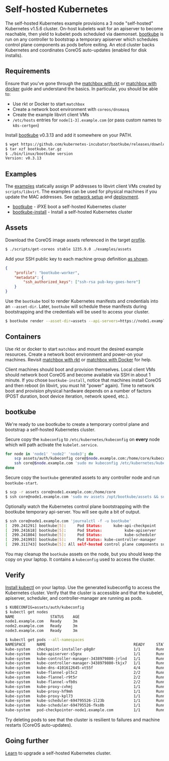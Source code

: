 
# Self-hosted Kubernetes

The self-hosted Kubernetes example provisions a 3 node "self-hosted" Kubernetes v1.5.6 cluster. On-host kubelets wait for an apiserver to become reachable, then yield to kubelet pods scheduled via daemonset. [bootkube](https://github.com/kubernetes-incubator/bootkube) is run on any controller to bootstrap a temporary apiserver which schedules control plane components as pods before exiting. An etcd cluster backs Kubernetes and coordinates CoreOS auto-updates (enabled for disk installs).

## Requirements

Ensure that you've gone through the [matchbox with rkt](getting-started-rkt.md) or [matchbox with docker](getting-started-docker.md) guide and understand the basics. In particular, you should be able to:

* Use rkt or Docker to start `matchbox`
* Create a network boot environment with `coreos/dnsmasq`
* Create the example libvirt client VMs
* `/etc/hosts` entries for `node[1-3].example.com` (or pass custom names to `k8s-certgen`)

Install [bootkube](https://github.com/kubernetes-incubator/bootkube/releases) v0.3.13 and add it somewhere on your PATH.

```sh
$ wget https://github.com/kubernetes-incubator/bootkube/releases/download/v0.3.13/bootkube.tar.gz
$ tar xzf bootkube.tar.gz
$ ./bin/linux/bootkube version
Version: v0.3.13
```

## Examples

The [examples](../examples) statically assign IP addresses to libvirt client VMs created by `scripts/libvirt`. The examples can be used for physical machines if you update the MAC addresses. See [network setup](network-setup.md) and [deployment](deployment.md).

* [bootkube](../examples/groups/bootkube) - iPXE boot a self-hosted Kubernetes cluster
* [bootkube-install](../examples/groups/bootkube-install) - Install a self-hosted Kubernetes cluster

## Assets

Download the CoreOS image assets referenced in the target [profile](../examples/profiles).

```sh
$ ./scripts/get-coreos stable 1235.9.0 ./examples/assets
```

Add your SSH public key to each machine group definition [as shown](../examples/README.md#ssh-keys).

```json
{
    "profile": "bootkube-worker",
    "metadata": {
        "ssh_authorized_keys": ["ssh-rsa pub-key-goes-here"]
    }
}
```

Use the `bootkube` tool to render Kubernetes manifests and credentials into an `--asset-dir`. Later, `bootkube` will schedule these manifests during bootstrapping and the credentials will be used to access your cluster.

```sh
$ bootkube render --asset-dir=assets --api-servers=https://node1.example.com:443 --api-server-alt-names=DNS=node1.example.com
```

## Containers

Use rkt or docker to start `matchbox` and mount the desired example resources. Create a network boot environment and power-on your machines. Revisit [matchbox with rkt](getting-started-rkt.md) or [matchbox with Docker](getting-started-docker.md) for help.

Client machines should boot and provision themselves. Local client VMs should network boot CoreOS and become available via SSH in about 1 minute. If you chose `bootkube-install`, notice that machines install CoreOS and then reboot (in libvirt, you must hit "power" again). Time to network boot and provision physical hardware depends on a number of factors (POST duration, boot device iteration, network speed, etc.).

## bootkube

We're ready to use bootkube to create a temporary control plane and bootstrap a self-hosted Kubernetes cluster.

Secure copy the `kubeconfig` to `/etc/kubernetes/kubeconfig` on **every** node which will path activate the `kubelet.service`.

```bash
for node in 'node1' 'node2' 'node3'; do
    scp assets/auth/kubeconfig core@$node.example.com:/home/core/kubeconfig
    ssh core@$node.example.com 'sudo mv kubeconfig /etc/kubernetes/kubeconfig'
done
```

Secure copy the `bootkube` generated assets to any controller node and run `bootkube-start`.

```sh
$ scp -r assets core@node1.example.com:/home/core
$ ssh core@node1.example.com 'sudo mv assets /opt/bootkube/assets && sudo systemctl start bootkube'
```

Optionally watch the Kubernetes control plane bootstrapping with the bootkube temporary api-server. You will see quite a bit of output.

```sh
$ ssh core@node1.example.com 'journalctl -f -u bootkube'
[  299.241291] bootkube[5]:     Pod Status:     kube-api-checkpoint     Running
[  299.241618] bootkube[5]:     Pod Status:          kube-apiserver     Running
[  299.241804] bootkube[5]:     Pod Status:          kube-scheduler     Running
[  299.241993] bootkube[5]:     Pod Status: kube-controller-manager     Running
[  299.311743] bootkube[5]: All self-hosted control plane components successfully started
```

You may cleanup the `bootkube` assets on the node, but you should keep the copy on your laptop. It contains a `kubeconfig` used to access the cluster.

## Verify

[Install kubectl](https://coreos.com/kubernetes/docs/latest/configure-kubectl.html) on your laptop. Use the generated kubeconfig to access the Kubernetes cluster. Verify that the cluster is accessible and that the kubelet, apiserver, scheduler, and controller-manager are running as pods.

```sh
$ KUBECONFIG=assets/auth/kubeconfig
$ kubectl get nodes
NAME                STATUS    AGE
node1.example.com   Ready     3m
node2.example.com   Ready     3m
node3.example.com   Ready     3m

$ kubectl get pods --all-namespaces
NAMESPACE     NAME                                       READY     STATUS    RESTARTS   AGE
kube-system   checkpoint-installer-p8g8r                 1/1       Running   1          13m
kube-system   kube-apiserver-s5gnx                       1/1       Running   1          41s
kube-system   kube-controller-manager-3438979800-jrlnd   1/1       Running   1          13m
kube-system   kube-controller-manager-3438979800-tkjx7   1/1       Running   1          13m
kube-system   kube-dns-4101612645-xt55f                  4/4       Running   4          13m
kube-system   kube-flannel-pl5c2                         2/2       Running   0          13m
kube-system   kube-flannel-r9t5r                         2/2       Running   3          13m
kube-system   kube-flannel-vfb0s                         2/2       Running   4          13m
kube-system   kube-proxy-cvhmj                           1/1       Running   0          13m
kube-system   kube-proxy-hf9mh                           1/1       Running   1          13m
kube-system   kube-proxy-kpl73                           1/1       Running   1          13m
kube-system   kube-scheduler-694795526-1l23b             1/1       Running   1          13m
kube-system   kube-scheduler-694795526-fks0b             1/1       Running   1          13m
kube-system   pod-checkpointer-node1.example.com         1/1       Running   2          10m
```

Try deleting pods to see that the cluster is resilient to failures and machine restarts (CoreOS auto-updates).

## Going further

[Learn](bootkube-upgrades.md) to upgrade a self-hosted Kubernetes cluster.
